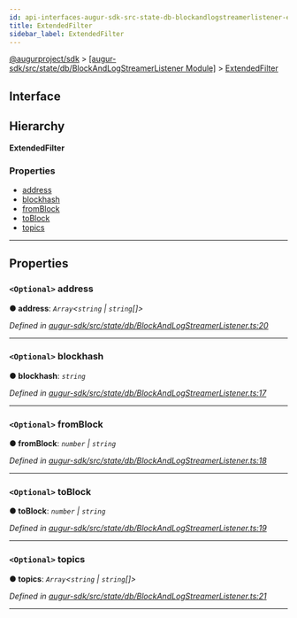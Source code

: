 ```yaml
---
id: api-interfaces-augur-sdk-src-state-db-blockandlogstreamerlistener-extendedfilter
title: ExtendedFilter
sidebar_label: ExtendedFilter
---
```


[@augurproject/sdk](api-readme.md) > [[augur-sdk/src/state/db/BlockAndLogStreamerListener Module]](api-modules-augur-sdk-src-state-db-blockandlogstreamerlistener-module.md) > [ExtendedFilter](api-interfaces-augur-sdk-src-state-db-blockandlogstreamerlistener-extendedfilter.md)

## Interface

## Hierarchy

**ExtendedFilter**

### Properties

* [address](api-interfaces-augur-sdk-src-state-db-blockandlogstreamerlistener-extendedfilter.md#address)
* [blockhash](api-interfaces-augur-sdk-src-state-db-blockandlogstreamerlistener-extendedfilter.md#blockhash)
* [fromBlock](api-interfaces-augur-sdk-src-state-db-blockandlogstreamerlistener-extendedfilter.md#fromblock)
* [toBlock](api-interfaces-augur-sdk-src-state-db-blockandlogstreamerlistener-extendedfilter.md#toblock)
* [topics](api-interfaces-augur-sdk-src-state-db-blockandlogstreamerlistener-extendedfilter.md#topics)

---

## Properties

<a id="address"></a>

### `<Optional>` address

**● address**: *`Array`<`string` \| `string`[]>*

*Defined in [augur-sdk/src/state/db/BlockAndLogStreamerListener.ts:20](https://github.com/AugurProject/augur/blob/304ca83772/packages/augur-sdk/src/state/db/BlockAndLogStreamerListener.ts#L20)*

___
<a id="blockhash"></a>

### `<Optional>` blockhash

**● blockhash**: *`string`*

*Defined in [augur-sdk/src/state/db/BlockAndLogStreamerListener.ts:17](https://github.com/AugurProject/augur/blob/304ca83772/packages/augur-sdk/src/state/db/BlockAndLogStreamerListener.ts#L17)*

___
<a id="fromblock"></a>

### `<Optional>` fromBlock

**● fromBlock**: *`number` \| `string`*

*Defined in [augur-sdk/src/state/db/BlockAndLogStreamerListener.ts:18](https://github.com/AugurProject/augur/blob/304ca83772/packages/augur-sdk/src/state/db/BlockAndLogStreamerListener.ts#L18)*

___
<a id="toblock"></a>

### `<Optional>` toBlock

**● toBlock**: *`number` \| `string`*

*Defined in [augur-sdk/src/state/db/BlockAndLogStreamerListener.ts:19](https://github.com/AugurProject/augur/blob/304ca83772/packages/augur-sdk/src/state/db/BlockAndLogStreamerListener.ts#L19)*

___
<a id="topics"></a>

### `<Optional>` topics

**● topics**: *`Array`<`string` \| `string`[]>*

*Defined in [augur-sdk/src/state/db/BlockAndLogStreamerListener.ts:21](https://github.com/AugurProject/augur/blob/304ca83772/packages/augur-sdk/src/state/db/BlockAndLogStreamerListener.ts#L21)*

___

